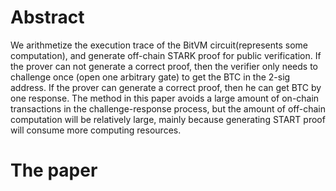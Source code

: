 # Abstract
We arithmetize the execution trace of the BitVM circuit(represents some computation), and generate off-chain STARK proof for public verification. If the prover can not generate a correct proof, then the verifier only needs to challenge once (open one arbitrary gate) to get the BTC in the 2-sig address. If the prover can generate a correct proof, then he can get BTC by one response. The method in this paper avoids a large amount of on-chain transactions in the challenge-response process, but the amount of off-chain computation will be relatively large, mainly because generating START proof will consume more computing resources.

# The paper



